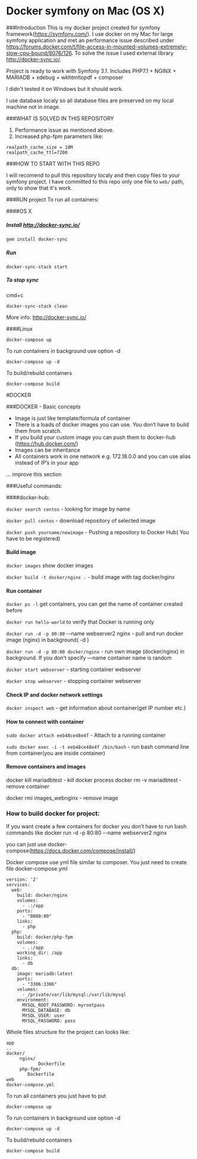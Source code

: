 # Docker symfony on Mac (OS X)

###Introduction
This is my docker project created for symfony framework(https://symfony.com/).
I use docker on my Mac for large symfony application and met an performance issue described under https://forums.docker.com/t/file-access-in-mounted-volumes-extremely-slow-cpu-bound/8076/126.
To solve the issue I used external library http://docker-sync.io/.

Project is ready to work with Symfony 3.1.
Includes PHP7.1 + NGINX + MARIADB + xdebug + wkhtmltopdf + composer

I didn't tested it on Windows but it should work.

I use database localy so all database files are preserved on my local machine not in image.

###WHAT IS SOLVED IN THIS REPOSITORY

1. Performance issue as mentioned above.
2. Increased php-fpm parameters like:
```
realpath_cache_size = 10M
realpath_cache_ttl=7200
```

###HOW TO START WITH THIS REPO

I will recomend to pull this repository localy and then copy files to your symfony project.
I have committed to this repo only one file to `web/` path, only to show that it's work.

###RUN project
To run all containers:

####OS X

##### Install http://docker-sync.io/

```gem install docker-sync```

##### Run

```docker-sync-stack start```

##### To stop sync
cmd+c 

```docker-sync-stack clean```

More info: http://docker-sync.io/

####Linux

```docker-compose up```

To run containers in background use option -d

```docker-compose up -d```

To build/rebuild containers

```docker-compose build```

#DOCKER

###DOCKER - Basic concepts
* Image is just like template/formula of container 
* There is a loads of docker images you can use. You don’t have to build them from scratch.
* If you build your custom image you can push them to docker-hub (https://hub.docker.com/)
* Images can be inheritance
* All containers work in one network e.g. 172.18.0.0 and you can use alias instead of IP’s in your app

... improve this section

###Useful commands:

####docker-hub:

`docker search centos` - looking for image by name

`docker pull centos` - download repository of selected image

`docker push yourname/newimage` - Pushing a repository to Docker Hub( You have to be registered)

#### Build image

`docker images` 		show docker images

`docker build -t docker/nginx .` - build image with tag docker/nginx

#### Run container

`docker ps -l` 	get containers, you can get the name of container created before

`docker run hello-world`	to verify that Docker is running only

`docker run -d -p 80:80` --name webserver2 nginx 	- pull and run docker image (nginx) in background( -d )

`docker run -d -p 80:80 docker/nginx` - run own image (docker/nginx) in background. If you don’t specify —name container name is random

`docker start webserver`	- starting container webserver

`docker stop webserver`	- stopping container webserver

#### Check IP and docker network settings

`docker inspect web` - get information about container(get IP number etc.)

#### How to connect with container

`sudo docker attach eeb48ce48e4f` - Attach to a running container

`sudo docker exec -i -t eeb48ce48e4f /bin/bash` - run bash command line from container(you are inside container)

#### Remove containers and images

docker kill mariadbtest - kill docker process
docker rm -v mariadbtest - remove container

docker rmi images_webnginx - remove image

### How to build docker for project:

If you want create a few containers for docker you don’t have to run bash commands like docker run -d -p 80:80 --name webserver2 nginx

you can just use docker-compose(https://docs.docker.com/compose/install/)

Docker compose use yml file similar to composer. You just need to create file docker-compose.yml

```
version: '2'
services:
  web:
    build: docker/nginx
    volumes: 
      - .:/app
    ports: 
      - "8080:80"
    links:
      - php
  php:
    build: docker/php-fpm
    volumes:
      - .:/app
    working_dir: /app
    links:
      - db
  db:
    image: mariadb:latest
    ports:
      - "3306:3306"
    volumes:
      - /private/var/lib/mysql:/var/lib/mysql
    environment:
      MYSQL_ROOT_PASSWORD: myrootpass
      MYSQL_DATABASE: db
      MYSQL_USER: user
      MYSQL_PASSWORD: pass
```
Whole files structure for the project can looks like:
```
app
..
docker/
   	 nginx/
       	 	Dockerfile
	 php-fpm/
		Dockerfile
web
docker-compose.yml

```

To run all containers you just have to put

```docker-compose up```

To run containers in background use option -d

```docker-compose up -d```

To build/rebuild containers

```docker-compose build```
